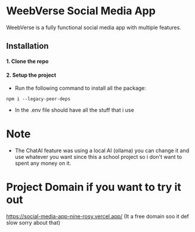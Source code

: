 #  WeebVerse Social Media App

WeebVerse is a fully functional social media app with multiple features.

## Installation

#### 1. Clone the repo

#### 2. Setup the project

* Run the following command to install all the package:
```
npm i --legacy-peer-deps
```

* In the .env file should have all the stuff that i use

# Note
  - The ChatAI feature was using a local AI (ollama) you can change it and use whatever you want since this a school project so i don't want to spent any money on it.
# Project Domain if you want to try it out
https://social-media-app-nine-rosy.vercel.app/
(It a free domain soo it def slow sorry about that)
